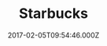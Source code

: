 ---
date: 2017-02-05T09:54:46.000Z
title: Starbucks
latitude: 52.00367816539035
longitude: 1.059144146690541
category: checkin
---